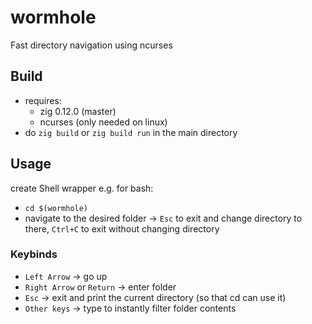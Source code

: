 # wormhole

Fast directory navigation using ncurses

## Build
- requires:
  - zig 0.12.0 (master)
  - ncurses (only needed on linux)
- do `zig build` or `zig build run` in the main directory

## Usage
create Shell wrapper e.g. for bash:
 - `cd $(wormhole)`
 - navigate to the desired folder -> `Esc` to exit and change directory to there, `Ctrl+C` to exit without changing directory

### Keybinds
- `Left Arrow` -> go up
- `Right Arrow` or `Return` -> enter folder
- `Esc` -> exit and print the current directory (so that cd can use it)
- `Other keys` -> type to instantly filter folder contents
